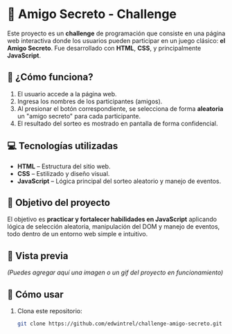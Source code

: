 # 🎁 Amigo Secreto - Challenge

Este proyecto es un **challenge** de programación que consiste en una página web interactiva donde los usuarios pueden participar en un juego clásico: **el Amigo Secreto**. Fue desarrollado con **HTML**, **CSS**, y principalmente **JavaScript**.

## 🧠 ¿Cómo funciona?

1. El usuario accede a la página web.
2. Ingresa los nombres de los participantes (amigos).
3. Al presionar el botón correspondiente, se selecciona de forma **aleatoria** un "amigo secreto" para cada participante.
4. El resultado del sorteo es mostrado en pantalla de forma confidencial.

## 💻 Tecnologías utilizadas

- **HTML** – Estructura del sitio web.
- **CSS** – Estilizado y diseño visual.
- **JavaScript** – Lógica principal del sorteo aleatorio y manejo de eventos.

## 🚀 Objetivo del proyecto

El objetivo es **practicar y fortalecer habilidades en JavaScript** aplicando lógica de selección aleatoria, manipulación del DOM y manejo de eventos, todo dentro de un entorno web simple e intuitivo.

## 📸 Vista previa

*(Puedes agregar aquí una imagen o un gif del proyecto en funcionamiento)*

## 📂 Cómo usar

1. Clona este repositorio:
   ```bash
   git clone https://github.com/edwintrel/challenge-amigo-secreto.git
